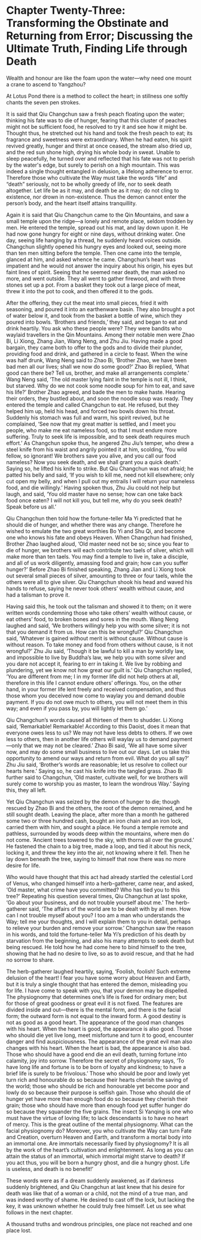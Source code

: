 # Chapter Twenty-Three: Transforming the Obstinate and Returning from Error; Discussing the Ultimate Truth, Finding Life through Death

Wealth and honour are like the foam upon the water—why need one mount a crane to ascend to Yangzhou?

At Lotus Pond there is a method to collect the heart; in stillness one softly chants the seven pen strokes.

It is said that Qiu Changchun saw a fresh peach floating upon the water; thinking his fate was to die of hunger, fearing that this cluster of peaches might not be sufficient food, he resolved to try it and see how it might be. Thought thus, he stretched out his hand and took the fresh peach to eat; its fragrance and sweetness were extraordinary. When he had eaten, his spirit revived greatly, hunger and thirst at once ceased, the stream also dried up, and the red sun shone high, drying his whole body in sweat. Unable to sleep peacefully, he turned over and reflected that his fate was not to perish by the water's edge, but surely to perish on a high mountain. This was indeed a single thought entangled in delusion, a lifelong adherence to error. Therefore those who cultivate the Way must take the words “life” and “death” seriously, not to be wholly greedy of life, nor to seek death altogether. Let life be as it may, and death be as it may; do not cling to existence, nor drown in non-existence. Thus the demon cannot enter the person’s body, and the heart itself attains tranquillity.

Again it is said that Qiu Changchun came to the Qin Mountains, and saw a small temple upon the ridge—a lonely and remote place, seldom trodden by men. He entered the temple, spread out his mat, and lay down upon it. He had now gone hungry for eight or nine days, without drinking water. One day, seeing life hanging by a thread, he suddenly heard voices outside. Changchun slightly opened his hungry eyes and looked out, seeing more than ten men sitting before the temple. Then one came into the temple, glanced at him, and asked whence he came. Changchun’s heart was impatient and he would not answer the inquiry about his origin, his eyes but faint lines of spirit. Seeing that he seemed near death, the man asked no more, and went outside. They all went to gather firewood, and with three stones set up a pot. From a basket they took out a large piece of meat, threw it into the pot to cook, and then offered it to the gods.

After the offering, they cut the meat into small pieces, fried it with seasoning, and poured it into an earthenware basin. They also brought a pot of water below it, and took from the basket a bottle of wine, which they poured into bowls. ‘Brothers and friends,’ they said, and began to eat and drink heartily. You ask who these people were? They were bandits who waylaid travellers in the Qin Mountains. Among their notable men were Zhao Bi, Li Xiong, Zhang Jian, Wang Neng, and Zhu Jiu. Having made a good bargain, they came both to offer to the gods and to divide their plunder, providing food and drink, and gathered in a circle to feast. When the wine was half drunk, Wang Neng said to Zhao Bi, ‘Brother Zhao, we have been bad men all our lives; shall we now do some good?’ Zhao Bi replied, ‘What good can there be? Tell us, brother, and make all arrangements complete.’ Wang Neng said, ‘The old master lying faint in the temple is not ill, I think, but starved. Why do we not cook some noodle soup for him to eat, and save his life?’ Brother Zhao agreed, and bade the men to make haste. Hearing their orders, they bustled about, and soon the noodle soup was ready. They entered the temple and called Changchun to eat. He refused, but they helped him up, held his head, and forced two bowls down his throat. Suddenly his stomach was full and warm, his spirit revived, but he complained, ‘See now that my great matter is settled, and I meet you people, who make me eat nameless food, so that I must endure more suffering. Truly to seek life is impossible, and to seek death requires much effort.’ As Changchun spoke thus, he angered Zhu Jiu’s temper, who drew a steel knife from his waist and angrily pointed it at him, scolding, ‘You wild fellow, so ignorant! We brothers save you alive, and you call our food nameless? Now you seek death, and we shall grant you a quick death.’ Saying so, he lifted his knife to strike. But Qiu Changchun was not afraid; he patted his belly and said, ‘If you wish to kill me, need not kill elsewhere; only cut open my belly, and when I pull out my entrails I will return your nameless food, and die willingly.’ Having spoken thus, Zhu Jiu could not help but laugh, and said, ‘You old master have no sense; how can one take back food once eaten? I will not kill you, but tell me, why do you seek death? Speak before us all.’ 

Qiu Changchun then told how the fortune-teller Ma Yi predicted that he should die of hunger, and whether there was any change. Therefore he wished to emulate the two great worthies Bo Yi and Shu Qi, and become one who knows his fate and obeys Heaven. When Changchun had finished, Brother Zhao laughed aloud, ‘Old master need not be so; since you fear to die of hunger, we brothers will each contribute two taels of silver, which will make more than ten taels. You may find a temple to live in, take a disciple, and all of us work diligently, amassing food and grain; how can you suffer hunger?’ Before Zhao Bi finished speaking, Zhang Jian and Li Xiong took out several small pieces of silver, amounting to three or four taels, while the others were all to give silver. Qiu Changchun shook his head and waved his hands to refuse, saying he never took others’ wealth without cause, and had a talisman to prove it.

Having said this, he took out the talisman and showed it to them; on it were written words condemning those who take others’ wealth without cause, or eat others’ food, to broken bones and sores in the mouth. Wang Neng laughed and said, ‘We brothers willingly help you with some silver; it is not that you demand it from us. How can this be wrongful?’ Qiu Changchun said, ‘Whatever is gained without merit is without cause. Without cause is without reason. To take money and food from others without cause, is it not wrongful?’ Zhu Jiu said, ‘Though it be lawful to kill a man by worldly law, and impossible to live by Buddha’s law, we help you with some silver and you dare not accept it, fearing to err in taking it. We live by robbing and plundering, yet we know not how great our guilt is.’ Qiu Changchun replied, ‘You are different from me; I in my former life did not help others at all, therefore in this life I cannot endure others’ offerings. You, on the other hand, in your former life lent freely and received compensation, and thus those whom you deceived now come to waylay you and demand double payment. If you do not owe much to others, you will not meet them in this way; and even if you pass by, you will lightly let them go.’

Qiu Changchun’s words caused all thirteen of them to shudder. Li Xiong said, ‘Remarkable! Remarkable! According to this Daoist, does it mean that everyone owes less to us? We may not have less debts to others. If we owe less to others, then in another life others will waylay us to demand payment—only that we may not be cleared.’ Zhao Bi said, ‘We all have some silver now, and may do some small business to live out our days. Let us take this opportunity to amend our ways and return from evil. What do you all say?’ Zhu Jiu said, ‘Brother’s words are reasonable; let us resolve to collect our hearts here.’ Saying so, he cast his knife into the tangled grass. Zhao Bi further said to Changchun, ‘Old master, cultivate well, for we brothers will surely come to worship you as master, to learn the wondrous Way.’ Saying this, they all left.

Yet Qiu Changchun was seized by the demon of hunger to die; though rescued by Zhao Bi and the others, the root of the demon remained, and he still sought death. Leaving the place, after more than a month he gathered some two or three hundred cash, bought an iron chain and an iron lock, carried them with him, and sought a place. He found a temple remote and pathless, surrounded by woods deep within the mountains, where men do not come. ‘Ancient trees towered to the sky, with thorns all over the ground.’ He fastened the chain to a big tree, made a loop, and tied it about his neck, locking it, and threw the key into the air, not knowing where it fell. Then he lay down beneath the tree, saying to himself that now there was no more desire for life. 

Who would have thought that this act had already startled the celestial Lord of Venus, who changed himself into a herb-gatherer, came near, and asked, ‘Old master, what crime have you committed? Who has tied you to this tree?’ Repeating his question several times, Qiu Changchun at last spoke, ‘Go about your business, and do not trouble yourself about me.’ The herb-gatherer said, ‘The affairs of the world are to be dealt with by all men. How can I not trouble myself about you? I too am a man who understands the Way; tell me your thoughts, and I will explain them to you in detail, perhaps to relieve your burden and remove your sorrow.’ Changchun saw the reason in his words, and told the fortune-teller Ma Yi’s prediction of his death by starvation from the beginning, and also his many attempts to seek death but being rescued. He told how he had come here to bind himself to the tree, showing that he had no desire to live, so as to avoid rescue, and that he had no sorrow to share.

The herb-gatherer laughed heartily, saying, ‘Foolish, foolish! Such extreme delusion of the heart! I fear you have some worry about Heaven and Earth, but it is truly a single thought that has entered the demon, misleading you for life. I have come to speak with you, that your demon may be dispelled. The physiognomy that determines one’s life is fixed for ordinary men; but for those of great goodness or great evil it is not fixed. The features are divided inside and out—there is the mental form, and there is the facial form; the outward form is not equal to the inward form. A good destiny is not as good as a good heart. The appearance of the good man changes with his heart. When the heart is good, the appearance is also good. Those who should die yet live long, meet misfortune and turn it to good, encounter danger and find auspiciousness. The appearance of the great evil man also changes with his heart. When the heart is bad, the appearance is also bad. Those who should have a good end die an evil death, turning fortune into calamity, joy into sorrow. Therefore the secret of physiognomy says, ‘To have long life and fortune is to be born of loyalty and kindness; to have a brief life is surely to be frivolous.’ Those who should be poor and lowly yet turn rich and honourable do so because their hearts cherish the saving of the world; those who should be rich and honourable yet become poor and lowly do so because their purpose is selfish gain. Those who should die of hunger yet have more than enough food do so because they cherish their grain; those who should have more than enough food yet suffer hunger do so because they squander the five grains. The insect Si Yanqing is one who must have the virtue of loving life; to lack descendants is to have no heart of mercy. This is the great outline of the mental physiognomy. What can the facial physiognomy do? Moreover, you who cultivate the Way can turn Fate and Creation, overturn Heaven and Earth, and transform a mortal body into an immortal one. Are immortals necessarily fixed by physiognomy? It is all by the work of the heart’s cultivation and enlightenment. As long as you can attain the status of an immortal, which immortal might starve to death? If you act thus, you will be born a hungry ghost, and die a hungry ghost. Life is useless, and death is no benefit!’

These words were as if a dream suddenly awakened, as if darkness suddenly brightened, and Qiu Changchun at last knew that his desire for death was like that of a woman or a child, not the mind of a true man, and was indeed worthy of shame. He desired to cast off the lock, but lacking the key, it was unknown whether he could truly free himself. Let us see what follows in the next chapter.

A thousand truths and wondrous principles, one place not reached and one place lost.
